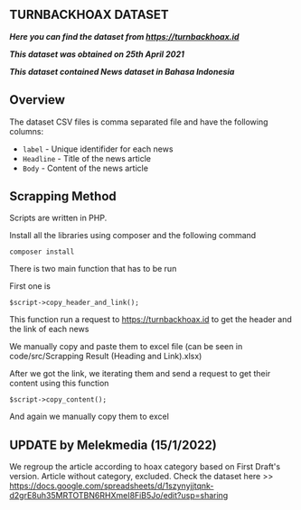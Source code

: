 ## TURNBACKHOAX DATASET

***Here you can find the dataset from https://turnbackhoax.id***

***This dataset was obtained on 25th April 2021***

***This dataset contained News dataset in Bahasa Indonesia***

## Overview  
The dataset CSV files is comma separated file and have the following columns:

 - `label` - Unique identifider for each news
 - `Headline` - Title of the news article
 - `Body` - Content of the news article
 
## Scrapping Method    
 
Scripts are written in PHP.

Install all the libraries using composer and the following command
    
    composer install

 
There is two main function that has to be run

First one is 

    $script->copy_header_and_link();

This function run a request to https://turnbackhoax.id to get the header and the link of each news

We manually copy and paste them to excel file (can be seen in code/src/Scrapping Result (Heading and Link).xlsx)

After we got the link, we iterating them and send a request to get their content using this function


    $script->copy_content();

And again we manually copy them to excel

## UPDATE by Melekmedia (15/1/2022)

We regroup the article according to hoax category based on First Draft's version. Article without category, excluded. Check the dataset here >> https://docs.google.com/spreadsheets/d/1szynyjjtqnk-d2grE8uh35MRTOTBN6RHXmeI8FiB5Jo/edit?usp=sharing
